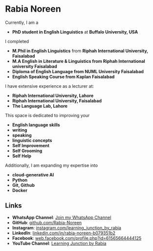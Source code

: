 # Rabia Noreen

Currently, I am a 
- **PhD student in English Linguistics** at **Buffalo University, USA**

I completed 
- **M.Phil in English Linguistics** from **Riphah International University, Faisalabad** 
- **M.A English in Literature & Linguistics from Riphah International university Faisalabad**
- **Diploma of English Language from NUML University Faisalabad**
- **English Speaking Course from Kaplan Faisalabad**

I have extensive experience as a lecturer at:

- **Riphah International University, Lahore**
- **Riphah International University, Faisalabad**
- **The Language Lab, Lahore**

This space is dedicated to improving your 
- **English language skills**
- **writing**
- **speaking** 
- **linguistic concepts**
- **Self Improvement** 
- **Self Grooming** 
- **Self Help**

Additionally, I am expanding my expertise into 
- **cloud-generative AI**
- **Python**
- **Git, Github**
- **Docker**

## Links

- **WhatsApp Channel**: [Join my WhatsApp Channel](https://whatsapp.com/channel/0029VajcsfN60eBifp95C63D)
- **GitHub**: [github.com/Rabia-Noreen](https://github.com/Rabia-Noreen)
- **Instagram**: [instagram.com/learning_junction_by_rabia](https://instagram.com/learning_junction_by_rabia)
- **LinkedIn**: [linkedin.com/in/rabia-noreen-b079351b2](https://linkedin.com/in/rabia-noreen-b079351b2)
- **Facebook**: [web.facebook.com/profile.php?id=61565664444125](https://web.facebook.com/profile.php?id=61565664444125)
- **YouTube Channel**: [Learning Junction by Rabia](https://www.youtube.com/@Learning.Junction-R)
